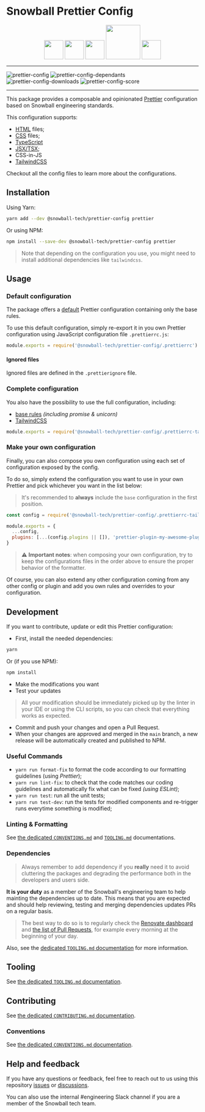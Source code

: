 # Snowball Prettier Config

<div style="text-align: center">
  <img alt="" src="https://prettier.io/icon.png" width="50" />
  <img alt="" src="https://cdn.jsdelivr.net/gh/devicons/devicon/icons/html5/html5-original.svg" width="50" />
  <img alt="" src="https://cdn.jsdelivr.net/gh/devicons/devicon/icons/css3/css3-original.svg" width="50" />
  <img alt="" src="https://repository-images.githubusercontent.com/298623011/59bf7000-ff7b-11ea-8450-92c845df2ea3" width="90" />
  <img alt="" src="https://cdn.jsdelivr.net/gh/devicons/devicon/icons/jest/tailwindcss-plain.svg" width="50" />
</div>

---

![prettier-config](https://img.shields.io/npm/v/@snowball-tech/prettier-config)
![prettier-config-dependants](https://img.shields.io/librariesio/dependents/npm/@snowball-tech/prettier-config)
![prettier-config-downloads](https://img.shields.io/npm/dt/@snowball-tech/prettier-config)
![prettier-config-score](https://img.shields.io/npms-io/final-score/@snowball-tech/prettier-config)

---

This package provides a composable and opinionated
[Prettier](https://prettier.io/) configuration based on Snowball engineering
standards.

This configuration supports:

- [HTML](https://developer.mozilla.org/en-US/docs/Web/HTML) files;
- [CSS](https://developer.mozilla.org/en-US/docs/Web/CSS) files;
- [TypeScript](https://www.typescriptlang.org/)
- [JSX/TSX](https://react.dev/);
- CSS-in-JS
- [TailwindCSS](https://tailwindcss.com/)

Checkout all the config files to learn more about the configurations.

## Installation

Using Yarn:

```bash
yarn add --dev @snowball-tech/prettier-config prettier
```

Or using NPM:

```bash
npm install --save-dev @snowball-tech/prettier-config prettier
```

> Note that depending on the configuration you use, you might need to install
> additional dependencies like `tailwindcss`.

## Usage

### Default configuration

The package offers a [default](./.prettierrc.js) Prettier configuration
containing only the base rules.

To use this default configuration, simply re-export it in you own Prettier
configuration using JavaScript configuration file `.prettierrc.js`:

```js
module.exports = require('@snowball-tech/prettier-config/.prettierrc')
```

#### Ignored files

Ignored files are defined in the `.prettierignore` file.

### Complete configuration

You also have the possibility to use the full configuration, including:

- [base rules](./.prettierrc.js) _(including promise & unicorn)_
- [TailwindCSS](./.prettierrc-tailwind.js)

```js
module.exports = require('@snowball-tech/prettier-config/.prettierrc-tailwind')
```

### Make your own configuration

Finally, you can also compose you own configuration using each set of
configuration exposed by the config.

To do so, simply extend the configuration you want to use in your own Prettier
and pick whichever you want in the list below:

> It's recommended to **always** include the `base` configuration in the first
> position.

```js
const config = require('@snowball-tech/prettier-config/.prettierrc-tailwind')

module.exports = {
  ...config,
  plugins: [...(config.plugins || []), 'prettier-plugin-my-awesome-plugin'],
}
```

> ⚠️ **Important notes**: when composing your own configuration, try to keep the
> configurations files in the order above to ensure the proper behavior of the
> formatter.

Of course, you can also extend any other configuration coming from any other
config or plugin and add you own rules and overrides to your configuration.

## Development

If you want to contribute, update or edit this Prettier configuration:

- First, install the needed dependencies:

```bash
yarn
```

Or (if you use NPM):

```bash
npm install
```

- Make the modifications you want
- Test your updates

> All your modification should be immediately picked up by the linter in your
> IDE or using the CLI scripts, so you can check that everything works as
> expected.

- Commit and push your changes and open a Pull Request.
- When your changes are approved and merged in the `main` branch, a new release
  will be automatically created and published to NPM.

### Useful Commands

- `yarn run format-fix` to format the code according to our formatting
  guidelines (using _Prettier_);
- `yarn run lint-fix`: to check that the code matches our coding guidelines and
  automatically fix what can be fixed _(using ESLint)_;
- `yarn run test`: run all the unit tests;
- `yarn run test-dev`: run the tests for modified components and re-trigger runs
  everytime something is modified;

### Linting & Formatting

See [the dedicated `CONVENTIONS.md`](../../docs/CONVENTIONS.md) and
[`TOOLING.md`](../../docs/TOOLING.md) documentations.

### Dependencies

> Always remember to add dependency if you **really** need it to avoid
> cluttering the packages and degrading the performance both in the developers
> and users side.

**It is your duty** as a member of the Snowball's engineering team to help
mainting the dependencies up to date. This means that you are expected and
should help reviewing, testing and merging dependencies updates PRs on a regular
basis.

> The best way to do so is to regularly check the
> [Renovate dashboard](https://github.com/snowball-tech/glacier/issues/10) and
> [the list of Pull Requests](https://github.com/snowball-tech/glacier/pulls?q=is%3Apr+is%3Aopen+sort%3Aupdated-desc+label%3Adev-deps%2Cdeps),
> for example every morning at the beginning of your day.

Also, see the [dedicated `TOOLING.md` documentation](../../docs/TOOLING.md) for
more information.

## Tooling

See [the dedicated `TOOLING.md` documentation](../../docs/TOOLING.md).

## Contributing

See [the dedicated `CONTRIBUTING.md` documentation](../../CONTRIBUTING.md).

### Conventions

See [the dedicated `CONVENTIONS.md` documentation](../../docs/CONVENTIONS.md).

## Help and feedback

If you have any questions or feedback, feel free to reach out to us using this
repository [issues](https://github.com/snowball-tech/glacier/issues) or
[discussions](https://github.com/snowball-tech/glacier/discussions).

You can also use the internal #engineering Slack channel if you are a member of
the Snowball tech team.
